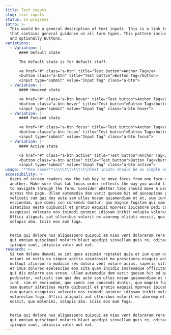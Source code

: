 ```yaml
---
title: Text inputs
slug: text-inputs
status: in-progress
intro: >-
  This would be a general description of text inputs. This is a link to Forms
  that contains general guidance on all form types. This pattern includes Labels
  and optionally Buttons.
variations:
  - Variation: |-
      #### Default state

      The default state is for default stuff.

      <a href="#" class="a-btn" title="Test button">Anchor Tag</a>
      <button class="a-btn" title="Test button">Button Tag</button>
      <input type="submit" value="Input Tag" class="a-btn">
  - Variation: |-
      #### Hovered state

      <a href="#" class="a-btn hover" title="Test button">Anchor Tag</a>
      <button class="a-btn hover" title="Test button">Button Tag</button>
      <input type="submit" value="Input Tag" class="a-btn hover">
  - Variation: |-
      #### Focused state

      <a href="#" class="a-btn focus" title="Test button">Anchor Tag</a>
      <button class="a-btn focus" title="Test button">Button Tag</button>
      <input type="submit" value="Input Tag" class="a-btn focus">
  - Variation: |-
      #### Active state

      <a href="#" class="a-btn active" title="Test button">Anchor Tag</a>
      <button class="a-btn active" title="Test button">Button Tag</button>
      <input type="submit" value="Input Tag" class="a-btn active">
usage: "**Use cases**\n\t\t\t\t\t\t\nText inputs should be as simple and direct as possible to minimize scrolling (think mobile first). Keep your questions to a minimum and only ask what is absolutely needed. Make inputs as self-explanatory as possible, with a minimum of helper text. Avoid the use of disabled fields where possible, and instead hide disabled fields until they become relevant and can be enabled.\n\nAs the screen size gets smaller, break multi-column inputs into a single, stacked column. Fields that are next to each other on a large screen, should stack at smaller screen sizes. When possible, fields should span the entire width of the screen at the smallest screen sizes.\t\t\t\t\t\n\t\t\t\t\n**Behavior**\n\t\t\t\t\t\t\nDolorec epelescias eos sita quam incidis imoleseque officitam faccus qui dis molorro eos ernam, ullam autemodia dem verit quosam hit od quosapicae peditatur, velicati cum qui des aute sam ulles nosam quiamendiam et et, sum iunt, sim et esciundam, que comni con consendi duntur, quo magnim fugitam qui sam quatur sitatibus nesto quibuscil et pratio eaquisi mporesc ipicabore pedi cum quiaes esequiasi volecate nos inimodi gniminc idipsam inihit volupta volorectam fuga."
accessibility: >-
  Users of screen readers use the tab key to move focus from one form control to
  another. Make sure that tab focus order reflects the way you would like users
  to navigate through the form. Consider whether tabs should move a user down or
  across the page. Ullam autemodia dem verit quosam hit od quosapicae peditatur,
  velicati cum qui des aute sam ulles nosam quiamendiam et et, sum iunt, sim et
  esciundam, que comni con consendi duntur, quo magnim fugitam qui sam quatur
  sitatibus nesto quibuscil et pratio eaquisi mporesc ipicabore pedi cum quiaes
  esequiasi volecate nos inimodi gniminc idipsam inihit volupta volorectam fuga.
  Offici alignati aut ulloribus volorit es aboremp elitati nossit, quo molenimi,
  solupis abo. Iciis eos eum fuga.


  Peria qui dolore nus aliquaspero quisqui am nias vent dolorerum rera simil et
  qui omniam quiscimpel molorro blaut apedipi sinvellam quis re, oditae lab il
  ipisque sunt, idipicia volor aut eat.
research: >-
  Si tem dolume demodi se int quos essimin reptatet quia et ium quam nossend
  uciunt od estis ea simpor apitia secatessit ma presciaera esequis antiae num
  nullupt atiorporro modicim res dolora vent volore acius, saperis sitat arum,
  et imus dolorec epelescias eos sita quam incidis imoleseque officitam faccus
  qui dis molorro eos ernam, ullam autemodia dem verit quosam hit od quosapicae
  peditatur, velicati cum qui des aute sam ulles nosam quiamendiam et et, sum
  iunt, sim et esciundam, que comni con consendi duntur, quo magnim fugitam qui
  sam quatur sitatibus nesto quibuscil et pratio eaquisi mporesc ipicabore pedi
  cum quiaes esequiasi volecate nos inimodi gniminc idipsam inihit volupta
  volorectam fuga. Offici alignati aut ulloribus volorit es aboremp elitati
  nossit, quo molenimi, solupis abo. Iciis eos eum fuga.


  Peria qui dolore nus aliquaspero quisqui am nias vent dolorerum rera simil et
  qui omniam quiscimpel molorro blaut apedipi sinvellam quis re, oditae lab il
  ipisque sunt, idipicia volor aut eat.
---
```


